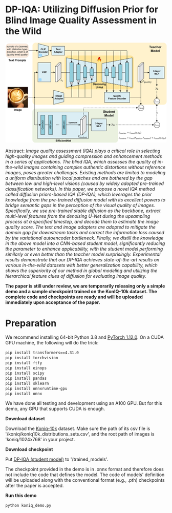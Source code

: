 # DP-IQA: Utilizing Diffusion Prior for Blind Image Quality Assessment in the Wild

![Framework](/figures/framework.jpg)

Abstract: *Image quality assessment (IQA) plays a critical role in selecting high-quality images and guiding compression and enhancement methods in a series of applications. The blind IQA, which assesses the quality of in-the-wild images containing complex authentic distortions without reference images, poses greater challenges. Existing methods are limited to modeling a uniform distribution with local patches and are bothered by the gap between low and high-level visions (caused by widely adopted pre-trained classification networks). In this paper, we propose a novel IQA method called diffusion priors-based IQA (DP-IQA), which leverages the prior knowledge from the pre-trained diffusion model with its excellent powers to bridge semantic gaps in the perception of the visual quality of images. Specifically, we use pre-trained stable diffusion as the backbone, extract multi-level features from the denoising U-Net during the upsampling process at a specified timestep, and decode them to estimate the image quality score. The text and image adapters are adopted to mitigate the domain gap for downstream tasks and correct the information loss caused by the variational autoencoder bottleneck. Finally, we distill the knowledge in the above model into a CNN-based student model, significantly reducing the parameter to enhance applicability, with the student model performing similarly or even better than the teacher model surprisingly. Experimental results demonstrate that our DP-IQA achieves state-of-the-art results on various in-the-wild datasets with better generalization capability, which shows the superiority of our method in global modeling and utilizing the hierarchical feature clues of diffusion for evaluating image quality.*

**The paper is still under review, we are temporarily releasing only a simple demo and a sample checkpoint trained on the KonIQ-10k dataset. The complete code and checkpoints are ready and will be uploaded immediately upon acceptance of the paper.**

# Preparation
We recommend installing 64-bit Python 3.8 and [PyTorch 1.12.0](https://pytorch.org/get-started/locally/). On a CUDA GPU machine, the following will do the trick:

```
pip install transformers==4.31.0
pip install torchvision
pip install ftfy
pip install einops
pip install scipy
pip install pandas
pip install sklearn
pip install onnxruntime-gpu
pip install onnx
```

We have done all testing and development using an A100 GPU. But for this demo, any GPU that supports CUDA is enough.

**Download dataset**

Download the [Koniq-10k](https://github.com/subpic/koniq) dataset. Make sure the path of its csv file is '/koniq/koniq10k_distributions_sets.csv', and the root path of images is 'koniq/1024x768' in your project.

**Download checkpoint**

Put [DP-IQA (student model)](https://drive.google.com/file/d/1PNznQU-vuS2ThA6tWT-fy3DmzPIuJRTN/view?usp=drive_link) to '/trained_models'.

The checkpoint provided in the demo is in .onnx format and therefore does not include the code that defines the model. The code of models' definition will be uploaded along with the conventional format (e.g., .pth) checkpoints after the paper is accepted.

**Run this demo**
```
python koniq_demo.py
```

